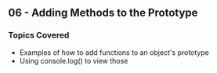 ## 06 - Adding Methods to the Prototype

### Topics Covered

- Examples of how to add functions to an object's prototype
- Using console.log() to view those
